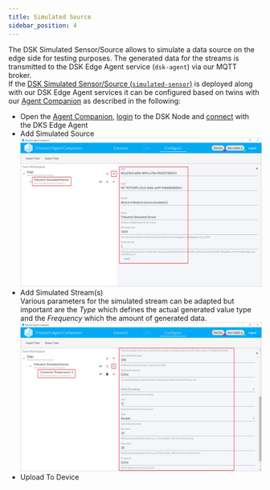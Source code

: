 ```yaml
---
title: Simulated Source
sidebar_position: 4
---
```


The DSK Simulated Sensor/Source allows to simulate a data source on the edge side for testing purposes. The generated data for the streams is transmitted to the DSK Edge Agent service (`dsk-agent`) via our MQTT broker.  
If the [DSK Simulated Sensor/Source (`simulated-sensor`)](../../setup/agent/sources/simulated) is deployed along with our DSK Edge Agent services it can be configured based on twins with our [Agent Companion](../../setup/agent_companion) as described in the following:

- Open the [Agent Companion](../../setup/agent_companion), [login](../../setup/agent_companion#agent-companion-login) to the DSK Node and [connect](../../setup/agent_companion#agent-companion-connect) with the DKS Edge Agent
- Add Simulated Source
  ![Simulated Sensor/Source 1](./img/simulated-sensor-1.png)
- Add Simulated Stream(s)  
  Various parameters for the simulated stream can be adapted but important are the _Type_ which defines the actual generated value type and the _Frequency_ which the amount of generated data.
  ![Simulated Sensor/Source 2](./img/simulated-sensor-2.png)
- Upload To Device
